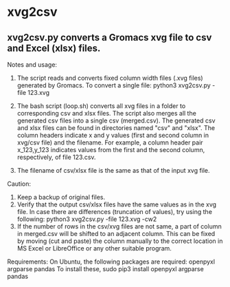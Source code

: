 # xvg2csv
## xvg2csv.py converts a Gromacs xvg file to csv and Excel (xlsx) files.

Notes and usage:
1. The script reads and converts fixed column width files (.xvg files) generated by Gromacs.
To convert a single file: python3 xvg2csv.py -file 123.xvg

2. The bash script (loop.sh) converts all xvg files in a folder to corresponding csv and xlsx files. The script also merges all the generated csv files into a single csv (merged.csv). The generated csv and xlsx files can be found in directories named "csv" and "xlsx".
The column headers indicate  x and y values (first and second column in xvg/csv file) and the filename.
For example, a column header pair x_123,y_123 indicates  values from the first and the second column, respectively, of file 123.csv.

3. The filename of csv/xlsx file is the same as that of the input xvg file.

Caution:
1. Keep a backup of original files.
2. Verify that the output csv/xlsx files have the same values as in the xvg file. In case there are differences (truncation of values), try using the following:
	python3 xvg2csv.py -file 123.xvg -cw2
3. If the number of rows in the csv/xvg files are not same, a part of column in merged.csv will be shifted to an adjacent column. This can be fixed by moving (cut and paste) the column manually to the correct location in MS Excel or LibreOffice or any other suitable program.

Requirements:
On Ubuntu, the following packages are required: openpyxl argparse pandas
To install these, 
	sudo pip3 install openpyxl argparse pandas

